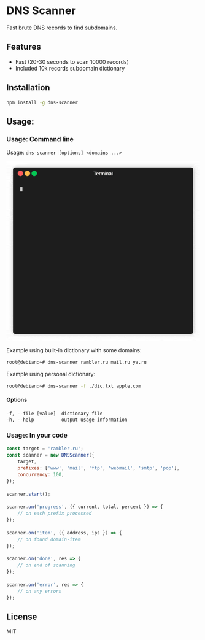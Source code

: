 # DNS Scanner

Fast brute DNS records to find subdomains.

## Features

-   Fast (20-30 seconds to scan 10000 records)
-   Included 10k records subdomain dictionary

## Installation

```sh
npm install -g dns-scanner
```

## Usage:

### Usage: Command line

Usage: `dns-scanner [options] <domains ...>`

![demo](./img/demo.gif)

Example using built-in dictionary with some domains:

```sh
root@debian:~# dns-scanner rambler.ru mail.ru ya.ru
```

Example using personal dictionary:

```sh
root@debian:~# dns-scanner -f ./dic.txt apple.com
```

#### Options

```
-f, --file [value]  dictionary file
-h, --help          output usage information
```

### Usage: In your code

```js
const target = 'rambler.ru';
const scanner = new DNSScanner({
    target,
    prefixes: ['www', 'mail', 'ftp', 'webmail', 'smtp', 'pop'],
    concurrency: 100,
});

scanner.start();

scanner.on('progress', ({ current, total, percent }) => {
    // on each prefix processed
});

scanner.on('item', ({ address, ips }) => {
    // on found domain-item
});

scanner.on('done', res => {
    // on end of scanning
});

scanner.on('error', res => {
    // on any errors
});
```

## License

MIT
